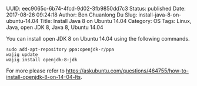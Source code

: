 UUID: eec9065c-6b74-4fcd-9d02-3fb9850dd7c3
Status: published
Date: 2017-08-26 09:24:18
Author: Ben Chuanlong Du
Slug: install-java-8-on-ubuntu-14.04
Title: Install Java 8 on Ubuntu 14.04
Category: OS
Tags: Linux, Java, open JDK 8, Java 8, Ubuntu 14.04

You can install open JDK 8 on Ubuntu 14.04 using the following commands.

    sudo add-apt-repository ppa:openjdk-r/ppa
    wajig update
    wajig install openjdk-8-jdk

For more please refer to 
<https://askubuntu.com/questions/464755/how-to-install-openjdk-8-on-14-04-lts>.
